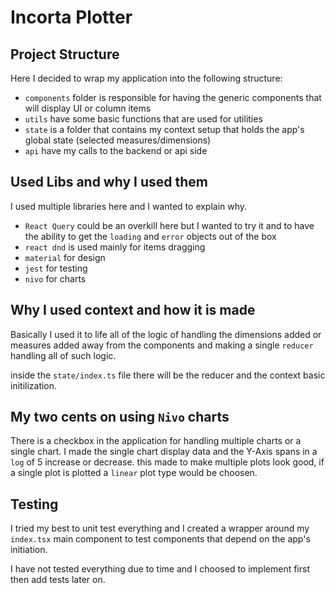 # Incorta Plotter

## Project Structure

Here I decided to wrap my application into the following structure:

- `components` folder is responsible for having the generic components that will display UI or column items
- `utils` have some basic functions that are used for utilities
- `state` is a folder that contains my context setup that holds the app's global state (selected measures/dimensions)
- `api` have my calls to the backend or api side

## Used Libs and why I used them

I used multiple libraries here and I wanted to explain why.

- `React Query` could be an overkill here but I wanted to try it and to have the ability to get the `loading` and `error` objects out of the box
- `react dnd` is used mainly for items dragging
- `material` for design
- `jest` for testing
- `nivo` for charts

## Why I used context and how it is made

Basically I used it to life all of the logic of handling the dimensions added or measures added away from the components and making a single `reducer` handling all of such logic.

inside the `state/index.ts` file there will be the reducer and the context basic initilization.

## My two cents on using `Nivo` charts

There is a checkbox in the application for handling multiple charts or a single chart. I made the single chart display data and the Y-Axis spans in a `log` of 5 increase or decrease. this made to make multiple plots look good, if a single plot is plotted a `linear` plot type would be choosen.

## Testing

I tried my best to unit test everything and I created a wrapper around my `index.tsx` main component to test components that depend on the app's initiation.

I have not tested everything due to time and I choosed to implement first then add tests later on.
